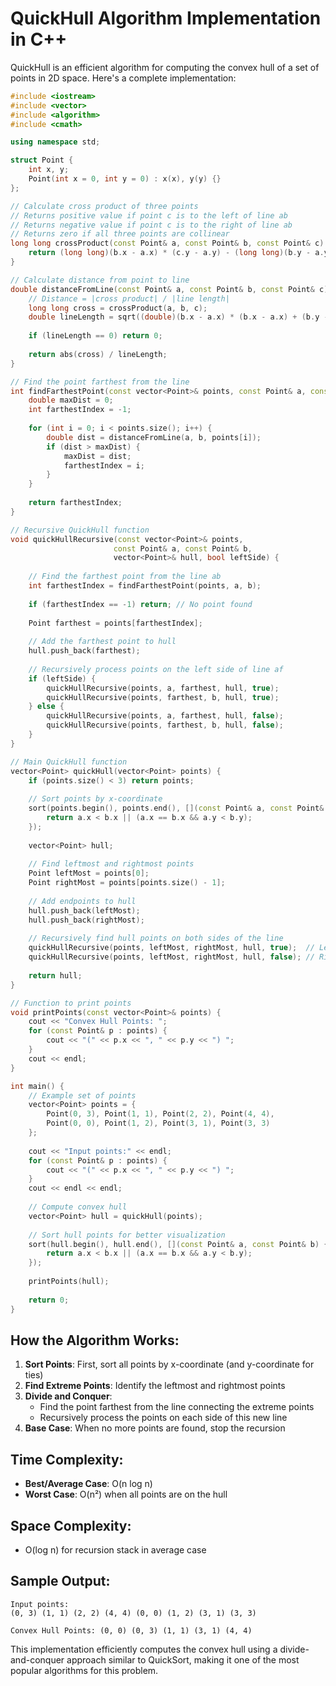 # QuickHull Algorithm Implementation in C++

QuickHull is an efficient algorithm for computing the convex hull of a set of points in 2D space. Here's a complete implementation:

```cpp
#include <iostream>
#include <vector>
#include <algorithm>
#include <cmath>

using namespace std;

struct Point {
    int x, y;
    Point(int x = 0, int y = 0) : x(x), y(y) {}
};

// Calculate cross product of three points
// Returns positive value if point c is to the left of line ab
// Returns negative value if point c is to the right of line ab
// Returns zero if all three points are collinear
long long crossProduct(const Point& a, const Point& b, const Point& c) {
    return (long long)(b.x - a.x) * (c.y - a.y) - (long long)(b.y - a.y) * (c.x - a.x);
}

// Calculate distance from point to line
double distanceFromLine(const Point& a, const Point& b, const Point& c) {
    // Distance = |cross product| / |line length|
    long long cross = crossProduct(a, b, c);
    double lineLength = sqrt((double)(b.x - a.x) * (b.x - a.x) + (b.y - a.y) * (b.y - a.y));
    
    if (lineLength == 0) return 0;
    
    return abs(cross) / lineLength;
}

// Find the point farthest from the line
int findFarthestPoint(const vector<Point>& points, const Point& a, const Point& b) {
    double maxDist = 0;
    int farthestIndex = -1;
    
    for (int i = 0; i < points.size(); i++) {
        double dist = distanceFromLine(a, b, points[i]);
        if (dist > maxDist) {
            maxDist = dist;
            farthestIndex = i;
        }
    }
    
    return farthestIndex;
}

// Recursive QuickHull function
void quickHullRecursive(const vector<Point>& points, 
                       const Point& a, const Point& b, 
                       vector<Point>& hull, bool leftSide) {
    
    // Find the farthest point from the line ab
    int farthestIndex = findFarthestPoint(points, a, b);
    
    if (farthestIndex == -1) return; // No point found
    
    Point farthest = points[farthestIndex];
    
    // Add the farthest point to hull
    hull.push_back(farthest);
    
    // Recursively process points on the left side of line af
    if (leftSide) {
        quickHullRecursive(points, a, farthest, hull, true);
        quickHullRecursive(points, farthest, b, hull, true);
    } else {
        quickHullRecursive(points, a, farthest, hull, false);
        quickHullRecursive(points, farthest, b, hull, false);
    }
}

// Main QuickHull function
vector<Point> quickHull(vector<Point> points) {
    if (points.size() < 3) return points;
    
    // Sort points by x-coordinate
    sort(points.begin(), points.end(), [](const Point& a, const Point& b) {
        return a.x < b.x || (a.x == b.x && a.y < b.y);
    });
    
    vector<Point> hull;
    
    // Find leftmost and rightmost points
    Point leftMost = points[0];
    Point rightMost = points[points.size() - 1];
    
    // Add endpoints to hull
    hull.push_back(leftMost);
    hull.push_back(rightMost);
    
    // Recursively find hull points on both sides of the line
    quickHullRecursive(points, leftMost, rightMost, hull, true);  // Left side
    quickHullRecursive(points, leftMost, rightMost, hull, false); // Right side
    
    return hull;
}

// Function to print points
void printPoints(const vector<Point>& points) {
    cout << "Convex Hull Points: ";
    for (const Point& p : points) {
        cout << "(" << p.x << ", " << p.y << ") ";
    }
    cout << endl;
}

int main() {
    // Example set of points
    vector<Point> points = {
        Point(0, 3), Point(1, 1), Point(2, 2), Point(4, 4),
        Point(0, 0), Point(1, 2), Point(3, 1), Point(3, 3)
    };
    
    cout << "Input points:" << endl;
    for (const Point& p : points) {
        cout << "(" << p.x << ", " << p.y << ") ";
    }
    cout << endl << endl;
    
    // Compute convex hull
    vector<Point> hull = quickHull(points);
    
    // Sort hull points for better visualization
    sort(hull.begin(), hull.end(), [](const Point& a, const Point& b) {
        return a.x < b.x || (a.x == b.x && a.y < b.y);
    });
    
    printPoints(hull);
    
    return 0;
}
```

## How the Algorithm Works:

1. **Sort Points**: First, sort all points by x-coordinate (and y-coordinate for ties)
2. **Find Extreme Points**: Identify the leftmost and rightmost points
3. **Divide and Conquer**: 
   - Find the point farthest from the line connecting the extreme points
   - Recursively process the points on each side of this new line
4. **Base Case**: When no more points are found, stop the recursion

## Time Complexity:
- **Best/Average Case**: O(n log n)
- **Worst Case**: O(n²) when all points are on the hull

## Space Complexity: 
- O(log n) for recursion stack in average case

## Sample Output:
```
Input points:
(0, 3) (1, 1) (2, 2) (4, 4) (0, 0) (1, 2) (3, 1) (3, 3) 

Convex Hull Points: (0, 0) (0, 3) (1, 1) (3, 1) (4, 4) 
```

This implementation efficiently computes the convex hull using a divide-and-conquer approach similar to QuickSort, making it one of the most popular algorithms for this problem.

